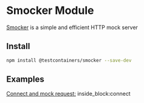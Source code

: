 # Smocker Module

[Smocker](https://smocker.dev) is a simple and efficient HTTP mock server

## Install

```bash
npm install @testcontainers/smocker --save-dev
```

## Examples

<!--codeinclude-->
[Connect and mock request:](../../packages/modules/smocker/src/smocker-container.test.ts) inside_block:connect
<!--/codeinclude-->
